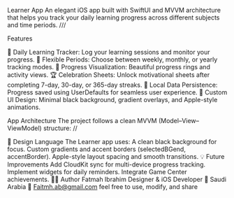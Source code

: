 Learner App
An elegant iOS app built with SwiftUI and MVVM architecture that helps you track your daily learning progress across different subjects and time periods.
///

Features

🧠 Daily Learning Tracker: Log your learning sessions and monitor your progress.
📅 Flexible Periods: Choose between weekly, monthly, or yearly tracking modes.
🎯 Progress Visualization: Beautiful progress rings and activity views.
🏆 Celebration Sheets: Unlock motivational sheets after completing 7-day, 30-day, or 365-day streaks.
💾 Local Data Persistence: Progress saved using UserDefaults for seamless user experience.
🌈 Custom UI Design: Minimal black background, gradient overlays, and Apple-style animations.

App Architecture
The project follows a clean MVVM (Model–View–ViewModel) structure:
//

🎨 Design Language
The Learner app uses:
A clean black background for focus.
Custom gradients and accent borders (selectedBGend, accentBorder).
Apple-style layout spacing and smooth transitions.
💡 Future Improvements
Add CloudKit sync for multi-device progress tracking.
Implement widgets for daily reminders.
Integrate Game Center achievements.
👩‍💻 Author
Fatmah Ibrahim
Designer & iOS Developer
📍 Saudi Arabia
📧 Faitmh.ab@gmail.com
feel free to use, modify, and share
